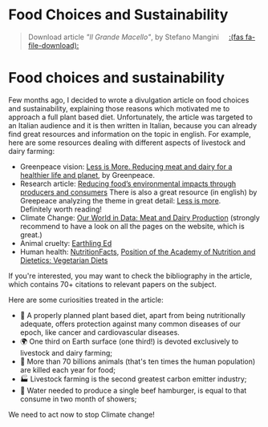 # Food Choices and Sustainability


> Download article _"Il Grande Macello"_, by Stefano Mangini &nbsp; &nbsp;  [:(fas fa-file-download):](/documents/ilgrandemacello.pdf)

# Food choices and sustainability

Few months ago, I decided to wrote a divulgation article on food choices and sustainability, explaining those reasons which motivated me to approach a full plant based diet. Unfortunately, the article was targeted to an Italian audience and it is then written in Italian, because you can already find great resources and information on the topic in english. For example, here are some resources dealing with different aspects of livestock and dairy farming:
- Greenpeace vision: [Less is More. Reducing meat and dairy for a healthier life and planet](https://storage.googleapis.com/planet4-international-stateless/2018/03/698c4c4a-summary_greenpeace-livestock-vision-towards-2050.pdf), by Greenpeace.
- Research article: [Reducing food’s environmental impacts through producers and consumers](https://science.sciencemag.org/content/360/6392/987)
There is also a great resource (in english) by Greepeace analyzing the theme in great detail: [Less is more](https://storage.googleapis.com/planet4-international-stateless/2018/03/698c4c4a-summary_greenpeace-livestock-vision-towards-2050.pdf).  
Definitely worth reading!
- Climate Change: [Our World in Data: Meat and Dairy Production](https://ourworldindata.org/meat-production) (strongly recommend to have a look on all the pages on the website, which is great.)
- Animal cruelty: [Earthling Ed](https://www.youtube.com/channel/UCVRrGAcUc7cblUzOhI1KfFg)
- Human health: [NutritionFacts](https://nutritionfacts.org/), [Position of the Academy of Nutrition and Dietetics: Vegetarian Diets](https://jandonline.org/article/S0002-8223(09)00700-7/fulltext)  

If you're interested, you may want to check the bibliography in the article, which contains 70+ citations to relevant papers on the subject.

Here are some curiosities treated in the article:  

- 🌱 A properly planned plant based diet, apart from being nutritionally adequate, offers protection against many common diseases of our epoch, like cancer and cardiovascular diseases.
- 🌍   One third on Earth surface (one third!) is devoted exclusively to livestock and dairy farming;
- 🐄   More than 70 billions animals (that's ten times the human population) are killed each year for food;   
- 🏭   Livestock farming is the second greatest carbon emitter industry;
- 🍔   Water needed to produce a single beef hamburger, is equal to that consume in two month of showers;  

We need to act now to stop Climate change!

